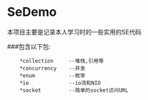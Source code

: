 # SeDemo
本项目主要是记录本人学习时的一些实用的SE代码



###包含以下包:  
```    
    *collection     --堆栈,引用等       
    *concurrency    --并发    
    *enum           --枚举    
    *io             --io流和NIO   
    *socket         --简单的socket访问URL   
```    


